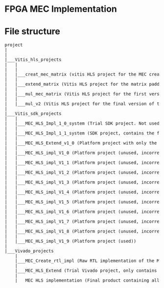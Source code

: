 # FPGA MEC Implementation

# File structure
<pre>
project
|
|
|___Vitis_hls_projects
|   |
|   |
|   |___creat_mec_matrix (vitis HLS project for the MEC create matrix kernel)
|   |
|   |___extend_matrix (Vitis HLS project for the matrix padder kernel)
|   |
|   |___mul_mec_matrix (Vitis HLS project for the first version of the matrix multiplier. The final product uses mul_v2, and not this implementation.)
|   |
|   |___mul_v2 (Vitis HLS project for the final version of the matrix multipler. The final product uses this multiplier.)
|
|___Vitis_sdk_projects
|   |
|   |___MEC_HLS_Impl_1_0_system (Trial SDK project. Not used for testing)
|   |
|   |___MEC_HLS_Impl_1_1_system (SDK project, contains the functionality for timing analysis)
|   |
|   |___MEC_HLS_Extend_v1_0 (Platform project with only the Extend kernel)
|   |
|   |___MEC_HLS_impl_V1_0 (Platform project (unused, incorrent kernel implementation) )
|   |
|   |___MEC_HLS_impl_V1_1 (Platform project (unused, incorrent kernel implementation))
|   |
|   |___MEC_HLS_impl_V1_2 (Platform project (unused, incorrent kernel implementation))
|   |
|   |___MEC_HLS_impl_V1_3 (Platform project (unused, incorrent kernel implementation))
|   |
|   |___MEC_HLS_impl_V1_4 (Platform project (unused, incorrent kernel implementation))
|   |
|   |___MEC_HLS_impl_V1_5 (Platform project (unused, incorrent kernel implementation))
|   |
|   |___MEC_HLS_impl_V1_6 (Platform project (unused, incorrent kernel implementation))
|   |
|   |___MEC_HLS_impl_V1_7 (Platform project (unused, incorrent kernel implementation))
|   |
|   |___MEC_HLS_impl_V1_8 (Platform project (unused, incorrent kernel implementation))
|   |
|   |___MEC_HLS_impl_V1_9 (Platform project (used))
|
|___Vivado_projects
    |
    |___MEC_Create_rtl_impl (Raw RTL implementation of the MEC create kernel. NOT COMPLETE, requires testing and additional changes)
    |
    |___MEC_HLS_Extend (Trial Vivado project, only contains the extend kernel)
    |
    |___MEC_HLS_implementation (Final product containing all three kernels)
</pre>